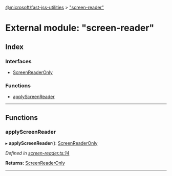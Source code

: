 [@microsoft/fast-jss-utilities](../README.md) > ["screen-reader"](../modules/_screen_reader_.md)

# External module: "screen-reader"

## Index

### Interfaces

* [ScreenReaderOnly](../interfaces/_screen_reader_.screenreaderonly.md)

### Functions

* [applyScreenReader](_screen_reader_.md#applyscreenreader)

---

## Functions

<a id="applyscreenreader"></a>

###  applyScreenReader

▸ **applyScreenReader**(): [ScreenReaderOnly](../interfaces/_screen_reader_.screenreaderonly.md)

*Defined in [screen-reader.ts:14](https://github.com/Microsoft/fast-dna/blob/164dd3ca/packages/fast-jss-utilities/src/screen-reader.ts#L14)*

**Returns:** [ScreenReaderOnly](../interfaces/_screen_reader_.screenreaderonly.md)

___

